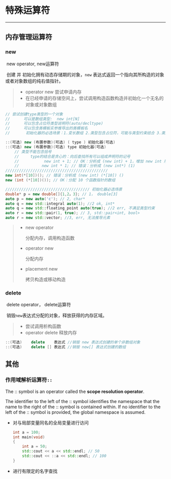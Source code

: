 # 特殊运算符

---





## 内存管理运算符

### new

​		new operator, new运算符

​		创建 并 初始化拥有动态存储期的对象，`new` 表达式返回一个指向其所构造的对象或者对象数组的纯右值指针。

>   -   operator new 尝试申请内存
>   -   在已经申请的存储空间上，尝试调用构造函数构造并初始化一个无名的对象或对象数组

```c++
// 尝试创建type类型的一个对象
//      可以是数组类型:  new int[N]
// 		可以包含占位符类型说明符(auto/decltype)
// 		可以包含类模板实参推导出的类模板名
//       初始化器的必选场景：1.变长数组 2.类型包含占位符，可能与类型约束结合 3.类型中使用类模板，且模板实参需要推导

::(可选) new (布置参数)(可选) ( type ) 初始化器(可选)		
::(可选) new (布置参数)(可选) type 初始化器(可选)	
    // 类型不能包含括号
    //     type的结合是贪心的：向后查找所有可以组成声明符的记号
    //           new int + 1; // OK：分析成 (new int) + 1，增加 new int 所返回的指针
	//			new int * 1; // 错误：分析成 (new int*) (1)
/////////////////////////////////////////////
new int(*[10])(); // 错误：分析成 (new int) (*[10]) ()
new (int (*[10])()); // OK：分配 10 个函数指针的数组

///////////////////////////////////// 初始化器必选场景
double* p = new double[]{1,2，3}; // 1， double[3]
auto p = new auto('c'); // 2, char*
auto q = new std::integral auto(1); //2 ok, int*
auto q = new std::floating_point auto(true); //2 err, 不满足类型约束
auto r = new std::pair(1, true); // 3, std::pair<int, bool>
auto r = new std::vector; //3, err, 无法推导元素
```

>   -   new operator
>
>       分配内存，调用构造函数
>
>   -   operator new 
>
>       分配内存
>
>   -   placement new
>
>       拷贝构造或移动构造

### delete

​		delete operator， delete运算符

​		销毁`new`表达式分配的对象，释放获得的内存区域。

>   -   尝试调用析构函数
>   -   operator delete 释放内存

```c++
::(可选)    delete    表达式	//销毁 new 表达式创建的单个非数组对象
::(可选)    delete [] 表达式	//销毁 new[] 表达式创建的数组
```



## 其他

### 作用域解析运算符`::`

The :: symbol is an operator called the **scope resolution operator**. 

The identifier to the left of the :: symbol identifies the namespace that the name to the right of the :: symbol is contained within. If no identifier to the left of the :: symbol is provided, the global namespace is assumed.

- 对与局部变量同名的全局变量进行访问

  ```c++
  int a = 100;
  int main(void)
  {
      int a = 50;
      std::cout << a << std::endl; // 50
      std::cout << ::a << std::endl; // 100
  }
  ```

  

- 进行有限定的名字查找

  